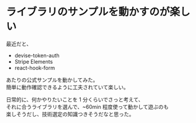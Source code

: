 # ライブラリのサンプルを動かすのが楽しい

最近だと、

- devise-token-auth
- Stripe Elements
- react-hook-form

あたりの公式サンプルを動かしてみた。  
簡単に動作確認できるように工夫されていて楽しい。

日常的に、何かやりたいことを 1 分くらいでさっと考えて、  
それに合うライブラリを選んで、~60min 程度使って動かして遊ぶのも  
楽しそうだし、技術選定の知識つきそうだなと思った。
